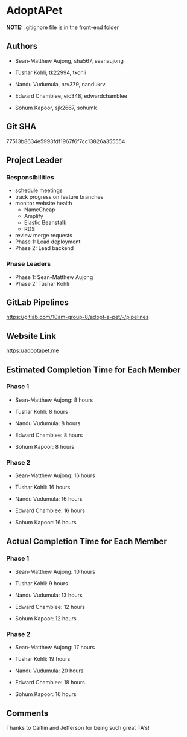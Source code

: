 # AdoptAPet

**NOTE:** .gitignore file is in the front-end folder

## Authors

* Sean-Matthew Aujong, sha567, seanaujong

* Tushar Kohli, tk22994, tkohli

* Nandu Vudumula, nrv379, nandukrv

* Edward Chamblee, eic348, edwardchamblee

* Sohum Kapoor, sjk2667, sohumk

## Git SHA

77513b8634e5993fdf1967f6f7cc13826a355554

## Project Leader

### Responsibilities

* schedule meetings
* track progress on feature branches
* monitor website health
    * NameCheap
    * Amplify
    * Elastic Beanstalk
    * RDS
* review merge requests
* Phase 1: Lead deployment
* Phase 2: Lead backend

### Phase Leaders

* Phase 1: Sean-Matthew Aujong
* Phase 2: Tushar Kohli

## GitLab Pipelines

https://gitlab.com/10am-group-8/adopt-a-pet/-/pipelines

## Website Link

https://adoptapet.me

## Estimated Completion Time for Each Member

### Phase 1

* Sean-Matthew Aujong: 8 hours

* Tushar Kohli: 8 hours

* Nandu Vudumula: 8 hours

* Edward Chamblee: 8 hours

* Sohum Kapoor: 8 hours

### Phase 2

* Sean-Matthew Aujong: 16 hours

* Tushar Kohli: 16 hours

* Nandu Vudumula: 16 hours

* Edward Chamblee: 16 hours

* Sohum Kapoor: 16 hours

## Actual Completion Time for Each Member

### Phase 1

* Sean-Matthew Aujong: 10 hours

* Tushar Kohli: 9 hours

* Nandu Vudumula: 13 hours

* Edward Chamblee: 12 hours

* Sohum Kapoor: 12 hours

### Phase 2

* Sean-Matthew Aujong: 17 hours

* Tushar Kohli: 19 hours

* Nandu Vudumula: 20 hours

* Edward Chamblee: 18 hours

* Sohum Kapoor: 16 hours

## Comments

Thanks to Caitlin and Jefferson for being such great TA's!
